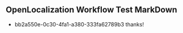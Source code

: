 ## OpenLocalization Workflow Test MarkDown
* bb2a550e-0c30-4fa1-a380-333fa62789b3 
thanks!<!--HONumber=Feb16_HO4-->
